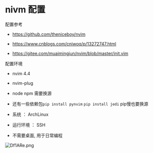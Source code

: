  #  nivm 配置



配置参考

 * https://github.com/theniceboy/nvim

* https://www.cnblogs.com/cniwoq/p/13272747.html   

* https://gitee.com/muaimingjun/nvim/blob/master/init.vim


配置环境 

 * nvim 4.4
 * nvim-plug
 * node npm 需要换源
 * 还有一些依赖包` pip install pynvim `    `pip install jedi`  pip慢也要换源 


 * 系统 ： ArchLinux
 * 运行环境 ： SSH
 * 不需要桌面, 用于日常编程

![Df1ARe.png](https://s3.ax1x.com/2020/12/01/Df1ARe.png)
